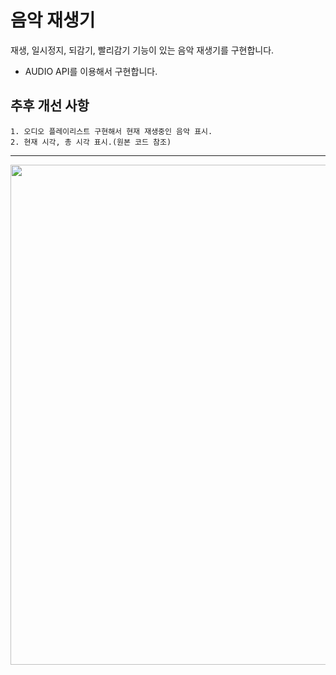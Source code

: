 음악 재생기
==================
재생, 일시정지, 되감기, 빨리감기 기능이 있는 음악 재생기를 구현합니다.
* AUDIO API를 이용해서 구현합니다.
## 추후 개선 사항
    1. 오디오 플레이리스트 구현해서 현재 재생중인 음악 표시.
    2. 현재 시각, 총 시각 표시.(원본 코드 참조)
***
<img src="https://github.com/shinjh0305-jhshin/VanilaJS/blob/05677794e30dd6f96ed50e5d47dd73dde7fd0ff7/8.%20%EC%9D%8C%EC%95%85%20%EC%9E%AC%EC%83%9D%EA%B8%B0/img/result.gif"
width="800">
